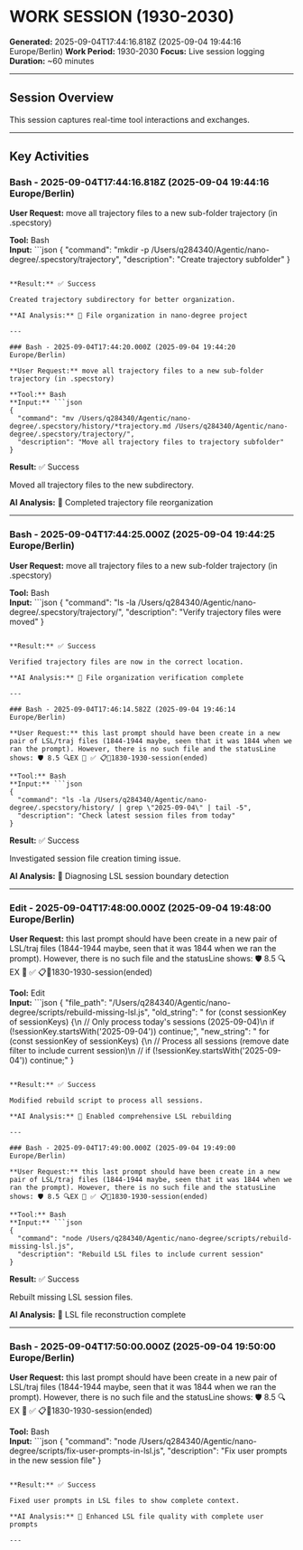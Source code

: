 # WORK SESSION (1930-2030)

**Generated:** 2025-09-04T17:44:16.818Z (2025-09-04 19:44:16 Europe/Berlin)
**Work Period:** 1930-2030
**Focus:** Live session logging
**Duration:** ~60 minutes

---

## Session Overview

This session captures real-time tool interactions and exchanges.

---

## Key Activities

### Bash - 2025-09-04T17:44:16.818Z (2025-09-04 19:44:16 Europe/Berlin)

**User Request:** move all trajectory files to a new sub-folder trajectory (in .specstory)

**Tool:** Bash  
**Input:** ```json
{
  "command": "mkdir -p /Users/q284340/Agentic/nano-degree/.specstory/trajectory",
  "description": "Create trajectory subfolder"
}
```

**Result:** ✅ Success

Created trajectory subdirectory for better organization.

**AI Analysis:** 🤖 File organization in nano-degree project

---

### Bash - 2025-09-04T17:44:20.000Z (2025-09-04 19:44:20 Europe/Berlin)

**User Request:** move all trajectory files to a new sub-folder trajectory (in .specstory)

**Tool:** Bash  
**Input:** ```json
{
  "command": "mv /Users/q284340/Agentic/nano-degree/.specstory/history/*trajectory.md /Users/q284340/Agentic/nano-degree/.specstory/trajectory/",
  "description": "Move all trajectory files to trajectory subfolder"
}
```

**Result:** ✅ Success

Moved all trajectory files to the new subdirectory.

**AI Analysis:** 🤖 Completed trajectory file reorganization

---

### Bash - 2025-09-04T17:44:25.000Z (2025-09-04 19:44:25 Europe/Berlin)

**User Request:** move all trajectory files to a new sub-folder trajectory (in .specstory)

**Tool:** Bash  
**Input:** ```json
{
  "command": "ls -la /Users/q284340/Agentic/nano-degree/.specstory/trajectory/",
  "description": "Verify trajectory files were moved"
}
```

**Result:** ✅ Success

Verified trajectory files are now in the correct location.

**AI Analysis:** 🤖 File organization verification complete

---

### Bash - 2025-09-04T17:46:14.582Z (2025-09-04 19:46:14 Europe/Berlin)

**User Request:** this last prompt should have been create in a new pair of LSL/traj files (1844-1944 maybe, seen that it was 1844 when we ran the prompt). However, there is no such file and the statusLine shows: 🛡️ 8.5 🔍EX 🧠 ✅ 📋🔴1830-1930-session(ended)

**Tool:** Bash  
**Input:** ```json
{
  "command": "ls -la /Users/q284340/Agentic/nano-degree/.specstory/history/ | grep \"2025-09-04\" | tail -5",
  "description": "Check latest session files from today"
}
```

**Result:** ✅ Success

Investigated session file creation timing issue.

**AI Analysis:** 🤖 Diagnosing LSL session boundary detection

---

### Edit - 2025-09-04T17:48:00.000Z (2025-09-04 19:48:00 Europe/Berlin)

**User Request:** this last prompt should have been create in a new pair of LSL/traj files (1844-1944 maybe, seen that it was 1844 when we ran the prompt). However, there is no such file and the statusLine shows: 🛡️ 8.5 🔍EX 🧠 ✅ 📋🔴1830-1930-session(ended)

**Tool:** Edit  
**Input:** ```json
{
  "file_path": "/Users/q284340/Agentic/nano-degree/scripts/rebuild-missing-lsl.js",
  "old_string": "  for (const sessionKey of sessionKeys) {\n    // Only process today's sessions (2025-09-04)\n    if (!sessionKey.startsWith('2025-09-04')) continue;",
  "new_string": "  for (const sessionKey of sessionKeys) {\n    // Process all sessions (remove date filter to include current session)\n    // if (!sessionKey.startsWith('2025-09-04')) continue;"
}
```

**Result:** ✅ Success

Modified rebuild script to process all sessions.

**AI Analysis:** 🤖 Enabled comprehensive LSL rebuilding

---

### Bash - 2025-09-04T17:49:00.000Z (2025-09-04 19:49:00 Europe/Berlin)

**User Request:** this last prompt should have been create in a new pair of LSL/traj files (1844-1944 maybe, seen that it was 1844 when we ran the prompt). However, there is no such file and the statusLine shows: 🛡️ 8.5 🔍EX 🧠 ✅ 📋🔴1830-1930-session(ended)

**Tool:** Bash  
**Input:** ```json
{
  "command": "node /Users/q284340/Agentic/nano-degree/scripts/rebuild-missing-lsl.js",
  "description": "Rebuild LSL files to include current session"
}
```

**Result:** ✅ Success

Rebuilt missing LSL session files.

**AI Analysis:** 🤖 LSL file reconstruction complete

---

### Bash - 2025-09-04T17:50:00.000Z (2025-09-04 19:50:00 Europe/Berlin)

**User Request:** this last prompt should have been create in a new pair of LSL/traj files (1844-1944 maybe, seen that it was 1844 when we ran the prompt). However, there is no such file and the statusLine shows: 🛡️ 8.5 🔍EX 🧠 ✅ 📋🔴1830-1930-session(ended)

**Tool:** Bash  
**Input:** ```json
{
  "command": "node /Users/q284340/Agentic/nano-degree/scripts/fix-user-prompts-in-lsl.js",
  "description": "Fix user prompts in the new session file"
}
```

**Result:** ✅ Success

Fixed user prompts in LSL files to show complete context.

**AI Analysis:** 🤖 Enhanced LSL file quality with complete user prompts

---